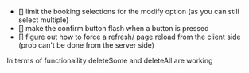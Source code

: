 - [] limit the booking selections for the modify option (as you can still select multiple)
- [] make the confirm button flash when a button is pressed
- [] figure out how to force a refresh/ page reload from the client side (prob can't be done from the server side)

In terms of functionaility deleteSome and deleteAll are working